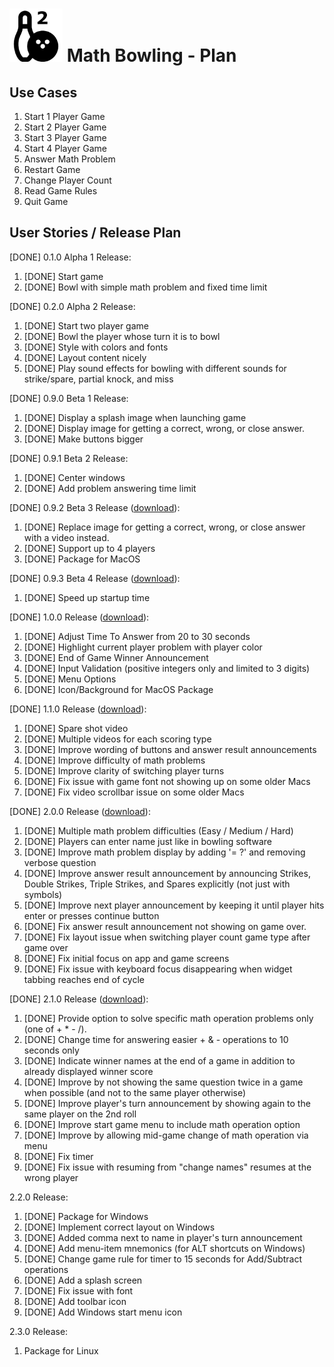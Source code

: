 # <img alt="Math Bowling Logo" src="images/math-bowling-logo.png" height=85 /> Math Bowling - Plan

## Use Cases

1. Start 1 Player Game
1. Start 2 Player Game
1. Start 3 Player Game
1. Start 4 Player Game
1. Answer Math Problem
1. Restart Game
1. Change Player Count
1. Read Game Rules
1. Quit Game

## User Stories / Release Plan

[DONE] 0.1.0 Alpha 1 Release:

1. [DONE] Start game
1. [DONE] Bowl with simple math problem and fixed time limit

[DONE] 0.2.0 Alpha 2 Release:

1. [DONE] Start two player game
1. [DONE] Bowl the player whose turn it is to bowl
1. [DONE] Style with colors and fonts
1. [DONE] Layout content nicely
1. [DONE] Play sound effects for bowling with different sounds for strike/spare, partial knock, and miss

[DONE] 0.9.0 Beta 1 Release:

1. [DONE] Display a splash image when launching game
1. [DONE] Display image for getting a correct, wrong, or close answer.
1. [DONE] Make buttons bigger

[DONE] 0.9.1 Beta 2 Release:

1. [DONE] Center windows
1. [DONE] Add problem answering time limit

[DONE] 0.9.2 Beta 3 Release ([download](https://1drv.ms/u/s!As1vHoYfypJ0gZcDaUq46wxUD1eSoA?e=2ccsHF)):

1. [DONE] Replace image for getting a correct, wrong, or close answer with a video instead.
1. [DONE] Support up to 4 players
1. [DONE] Package for MacOS

[DONE] 0.9.3 Beta 4 Release ([download](https://1drv.ms/u/s!As1vHoYfypJ0gZcGiiaAgr2ywcNisw?e=z1dBIm)):

1. [DONE] Speed up startup time

[DONE] 1.0.0 Release ([download](https://1drv.ms/u/s!As1vHoYfypJ0gZdcxapMZPTQIWKRYA?e=J4sWjN)):

1. [DONE] Adjust Time To Answer from 20 to 30 seconds
1. [DONE] Highlight current player problem with player color
1. [DONE] End of Game Winner Announcement
1. [DONE] Input Validation (positive integers only and limited to 3 digits)
1. [DONE] Menu Options
1. [DONE] Icon/Background for MacOS Package

[DONE] 1.1.0 Release ([download](https://www.dropbox.com/s/d8n1jrhb915r3f1/Math%20Bowling-1.1.0.dmg?dl=1)):
1. [DONE] Spare shot video
1. [DONE] Multiple videos for each scoring type
1. [DONE] Improve wording of buttons and answer result announcements
1. [DONE] Improve difficulty of math problems
1. [DONE] Improve clarity of switching player turns
1. [DONE] Fix issue with game font not showing up on some older Macs
1. [DONE] Fix video scrollbar issue on some older Macs

[DONE] 2.0.0 Release ([download](https://www.dropbox.com/s/af8upm1rh005jzk/Math%20Bowling%202-2.0.0.dmg?dl=1)):

1. [DONE] Multiple math problem difficulties (Easy / Medium / Hard)
1. [DONE] Players can enter name just like in bowling software
1. [DONE] Improve math problem display by adding '= ?' and removing verbose question
1. [DONE] Improve answer result announcement by announcing Strikes, Double Strikes, Triple Strikes, and Spares explicitly (not just with symbols)
1. [DONE] Improve next player announcement by keeping it until player hits enter or presses continue button
1. [DONE] Fix answer result announcement not showing on game over.
1. [DONE] Fix layout issue when switching player count game type after game over
1. [DONE] Fix initial focus on app and game screens
1. [DONE] Fix issue with keyboard focus disappearing when widget tabbing reaches end of cycle

[DONE] 2.1.0 Release ([download](https://www.dropbox.com/s/3w0ld9zptkiknkv/Math%20Bowling%202-2.1.0.dmg?dl=1)):

1. [DONE] Provide option to solve specific math operation problems only (one of + * - /).
1. [DONE] Change time for answering easier + & - operations to 10 seconds only
1. [DONE] Indicate winner names at the end of a game in addition to already displayed winner score
1. [DONE] Improve by not showing the same question twice in a game when possible (and not to the same player otherwise)
1. [DONE] Improve player's turn announcement by showing again to the same player on the 2nd roll
1. [DONE] Improve start game menu to include math operation option
1. [DONE] Improve by allowing mid-game change of math operation via menu
1. [DONE] Fix timer
1. [DONE] Fix issue with resuming from "change names" resumes at the wrong player

2.2.0 Release:

1. [DONE] Package for Windows
1. [DONE] Implement correct layout on Windows
1. [DONE] Added comma next to name in player's turn announcement
1. [DONE] Add menu-item mnemonics (for ALT shortcuts on Windows)
1. [DONE] Change game rule for timer to 15 seconds for Add/Subtract operations
1. [DONE] Add a splash screen
1. [DONE] Fix issue with font
1. [DONE] Add toolbar icon
1. [DONE] Add Windows start menu icon

2.3.0 Release:

1. Package for Linux
